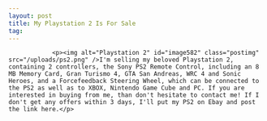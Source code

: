 ```yaml
---
layout: post
title: My Playstation 2 Is For Sale
tag: 
---
```



                <p><img alt="Playstation 2" id="image582" class="postimg" src="/uploads/ps2.png" />I'm selling my beloved Playstation 2, containing 2 controllers, the Sony PS2 Remote Control, including an 8 MB Memory Card, Gran Turismo 4, GTA San Andreas, WRC 4 and Sonic Heroes, and a Forcefeedback Steering Wheel, which can be connected to the PS2 as well as to XBOX, Nintendo Game Cube and PC. If you are interested in buying from me, than don't hesitate to contact me! If I don't get any offers within 3 days, I'll put my PS2 on Ebay and post the link here.</p>
            
